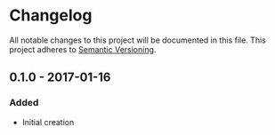 # Changelog

All notable changes to this project will be documented in this file.
This project adheres to [Semantic Versioning](http://semver.org/).

## 0.1.0 - 2017-01-16
### Added
- Initial creation
